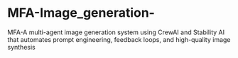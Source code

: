 # MFA-Image_generation-
MFA-A multi-agent image generation system using CrewAI and Stability AI that automates prompt engineering, feedback loops, and high-quality image synthesis
